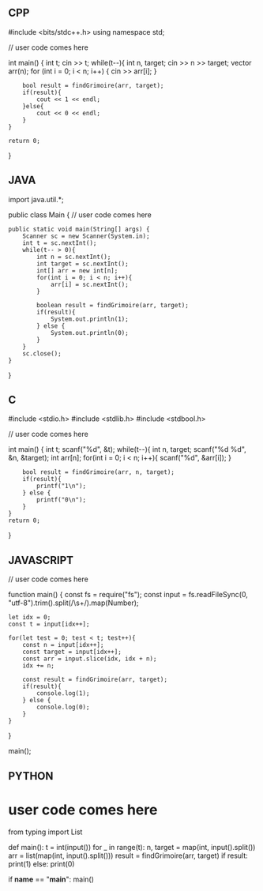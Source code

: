 ## CPP

#include <bits/stdc++.h>
using namespace std;

// user code comes here

int main() {
    int t;
    cin >> t;
    while(t--){
        int n, target;
        cin >> n >> target;
        vector<int> arr(n);
        for (int i = 0; i < n; i++) {
            cin >> arr[i];
        }

        bool result = findGrimoire(arr, target);
        if(result){
            cout << 1 << endl;
        }else{
            cout << 0 << endl;
        }
    }

    return 0;
}

## JAVA

import java.util.*;

public class Main {
    // user code comes here

    public static void main(String[] args) {
        Scanner sc = new Scanner(System.in);
        int t = sc.nextInt();
        while(t-- > 0){
            int n = sc.nextInt();
            int target = sc.nextInt();
            int[] arr = new int[n];
            for(int i = 0; i < n; i++){
                arr[i] = sc.nextInt();
            }

            boolean result = findGrimoire(arr, target);
            if(result){
                System.out.println(1);
            } else {
                System.out.println(0);
            }
        }
        sc.close();
    }
}

## C

#include <stdio.h>
#include <stdlib.h>
#include <stdbool.h>

// user code comes here

int main() {
    int t;
    scanf("%d", &t);
    while(t--){
        int n, target;
        scanf("%d %d", &n, &target);
        int arr[n];
        for(int i = 0; i < n; i++){
            scanf("%d", &arr[i]);
        }

        bool result = findGrimoire(arr, n, target);
        if(result){
            printf("1\n");
        } else {
            printf("0\n");
        }
    }
    return 0;
}

## JAVASCRIPT

// user code comes here

function main() {
    const fs = require("fs");
    const input = fs.readFileSync(0, "utf-8").trim().split(/\s+/).map(Number);

    let idx = 0;
    const t = input[idx++];

    for(let test = 0; test < t; test++){
        const n = input[idx++];
        const target = input[idx++];
        const arr = input.slice(idx, idx + n);
        idx += n;

        const result = findGrimoire(arr, target);
        if(result){
            console.log(1);
        } else {
            console.log(0);
        }
    }
}

main();

## PYTHON

# user code comes here

from typing import List

def main():
    t = int(input())
    for _ in range(t):
        n, target = map(int, input().split())
        arr = list(map(int, input().split()))
        result = findGrimoire(arr, target)
        if result:
            print(1)
        else:
            print(0)

if __name__ == "__main__":
    main()

